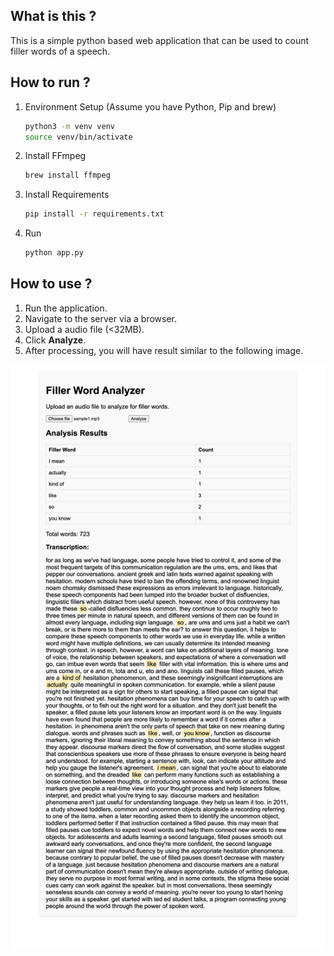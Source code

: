 ## What is this ?
This is a simple python based web application that can be used to count filler words of a speech. 

## How to run ?
1. Environment Setup (Assume you have Python, Pip and brew)
   ```bash
   python3 -m venv venv
   source venv/bin/activate
   ```
2. Install FFmpeg
   ```bash
   brew install ffmpeg
   ```
3. Install Requirements
   ```bash
   pip install -r requirements.txt
   ```
4. Run
   ```bash
   python app.py
   ```

## How to use ? 
1. Run the application.
2. Navigate to the server via a browser. 
3. Upload a audio file (<32MB).
4. Click **Analyze**. 
5. After processing, you will have result similar to the following image.

![image](/resources/screenshot.png)

